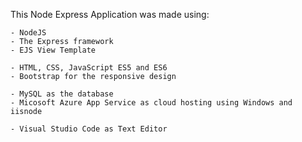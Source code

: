 
 This Node Express Application was made using:
    
    - NodeJS
    - The Express framework
    - EJS View Template
    
    - HTML, CSS, JavaScript ES5 and ES6
    - Bootstrap for the responsive design
    
    - MySQL as the database
    - Micosoft Azure App Service as cloud hosting using Windows and iisnode
    
    - Visual Studio Code as Text Editor
   
